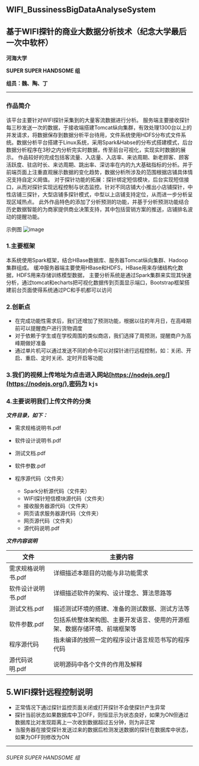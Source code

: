 ## WIFI_BussinessBigDataAnalyseSystem
## 基于WIFI探针的商业大数据分析技术（纪念大学最后一次中软杯）
**河海大学**

**SUPER SUPER HANDSOME 组**

**组员：魏、陶、丁**

****
### 作品简介
该平台主要针对WIFI探针采集到的大量客流数据进行分析。
服务端主要接收探针每三秒发送一次的数据，于接收端搭建Tomcat纵向集群，有效处理1300台以上的并发请求，将数据保存到数据分析平台待用，文件系统使用HDFS分布式文件系统。数据分析平台搭建于Linux系统，采用Spark&Habse的分布式搭建模式，后台数据分析程序在3秒之内分析完实时数据，传至前台可视化，实现实时数据的展示。
作品较好的完成包括客流量、入店量、入店率、来访周期、新老顾客、顾客活跃度、驻店时长、来访周期、跳出率、深访率在内的九大基础指标的分析。并于前端页面上注重直观展示数据的变化趋势，数据分析所涉及的范围根据店铺具体情况支持自定义阕值。
对于探针功能的拓展：探针绑定短信模块，后台实现短信接口，从而对探针实现远程控制与状态监控。针对不同店铺大小推出小店铺探针，中性店铺三探针，大型店铺多探针模式，中型以上店铺支持定位，从而进一步分析呈现区域热点。
此外作品特色的添加了分析预测的功能，并基于分析预测功能结合历史数据智能的为商家提供商业决策支持，其中包括营销方案的推送，店铺排名波动的提醒功能。

示例图
![image](https://github.com/rainmaple/WIFI_BussinessBigDataAnalyseSystem/raw/master/images_about/%E5%95%86%E5%9F%8E%E5%8C%BA%E5%9F%9F%E7%83%AD%E7%82%B9.png)
### 1.主要框架
本系统使用Spark框架，结合HBase数据库、服务器Tomcat纵向集群、Hadoop集群组成。
缓冲服务器端主要使用HBase和HDFS，HBase用来存储结构化数据，HDFS用来存储训练模型数据，
主要分析系统是通过Spark集群来实现其快速分析，通过tomcat和echarts把可视化数据传到页面显示端口，Bootstrap框架搭建前台页面使得系统通过PC和手机都可以访问

### 2.创新点
  - 在完成功能性需求后，我们还增加了预测功能，根据以往的年月日，在高峰期前可以提醒商户进行货物调度
  - 对于依赖于学生或在学校周围的类似商店，我们选择了周预测，提醒商户为高峰期做好准备
  - 通过单片机可以通过发送不同的命令可以对探针进行远程控制，如：关闭、开启、重启、定时关闭、定时开启等功能

### 3.我们的视频上传地址为点击进入网站[https://nodejs.org/](https://nodejs.org/),密码为 `kjs`

### 4.主要说明我们上传文件的分类

***文件目录，如下：***

  - 需求规格说明书.pdf
  - 软件设计说明书.pdf
  - 测试文档.pdf
  - 软件参数.pdf
  - 程序源代码（文件夹）

    - Spark分析源代码（文件夹）
    - WIFI探针短信模块源代码（文件夹）
    - 接收服务器源代码（文件夹）
    - 网页请求服务器源代码（文件夹）
    - 网页源代码（文件夹）
    - 源代码说明.pdf

***文件内容说明***


| 文件| 主要内容 |
| ------ | ------ |
| 需求规格说明书.pdf |详细描述本题目的功能与非功能需求 |
| 软件设计说明书.pdf | 详细描述软件的架构、设计理念、算法思路等 |
| 测试文档.pdf | 描述测试环境的搭建、准备的测试数据、测试方法等 |
| 软件参数.pdf| 包括系统整体架构图、主要开发语言、使用的开源框架、数据存储环境、前端框架等|
| 程序源代码 | 指未编译的按照一定的程序设计语言规范书写的程序代码 |
| 源代码说明.pdf | 说明源码中各个文件的作用及解释|

## 5.WIFI探针远程控制说明
 - 正常情况下通过探针监控页面关闭或打开探针不会使探针产生异常
 - 探针当前状态如果数据库中卫OFF，则恒显示为状态良好，如果为ON但通过数据库比对发现距离上一次收到数据超过五分钟，则为非正常
 - 当服务器在接受探针发送过来的数据后检测发送数据的探针在数据库中状态，如果为OFF则修改为ON

****

###### SUPER SUPER HANDSOME 组
